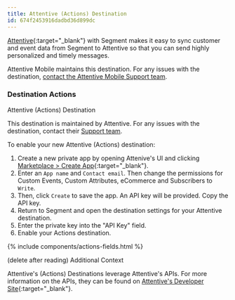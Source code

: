 ```yaml
---
title: Attentive (Actions) Destination
id: 674f2453916dadbd36d899dc
---
```


[Attentive](https://www.attentive.com/?utm_source=partner-generated&utm_medium=partner-marketing-&utm_campaign=partner-generated-4.15.22-segment.io){:target="_blank"} with Segment makes it easy to sync customer and event data from Segment to Attentive so that you can send highly personalized and timely messages.

Attentive Mobile maintains this destination. For any issues with the destination, [contact the Attentive Mobile Support team](mailto:support@attentivemobile.com).

### Destination Actions

Attentive (Actions) Destination


This destination is maintained by Attentive. For any issues with the destination, contact their [Support team](mailto:whiteglove@attentivemobile.com).

To enable your new Attentive (Actions) destination:
1. Create a new private app by opening Attenive's UI and clicking [Marketplace > Create App](https://ui.attentivemobile.com/integrations/app/setup){:target="_blank"}. 
2. Enter an `App name` and `Contact email`. Then change the permissions for Custom Events, Custom Attributes, eCommerce and Subscribers to `Write`.
3. Then, click `Create` to save the app. An API key will be provided. Copy the API key.
4. Return to Segment and open the destination settings for your Attentive destination. 
5. Enter the private key into the "API Key" field. 
6. Enable your Actions destination. 

{% include components/actions-fields.html %}

(delete after reading) Additional Context

Attentive's (Actions) Destinations leverage Attentive's APIs. For more information on the APIs, they can be found on [Attentive's Developer Site](https://docs.attentivemobile.com/){:target="_blank"}. 

